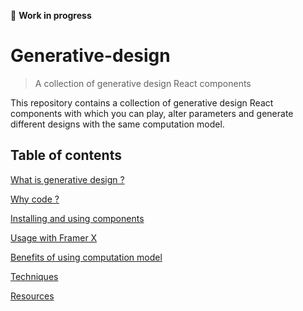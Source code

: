 🚧 **Work in progress**

# Generative-design

> A collection of generative design React components

This repository contains a collection of generative design React components with which you can play, alter parameters and generate different designs with the same computation model.

## Table of contents

[What is generative design ?]()

[Why code ?]()

[Installing and using components]()

[Usage with Framer X]()

[Benefits of using computation model]()

[Techniques]()

[Resources]()

